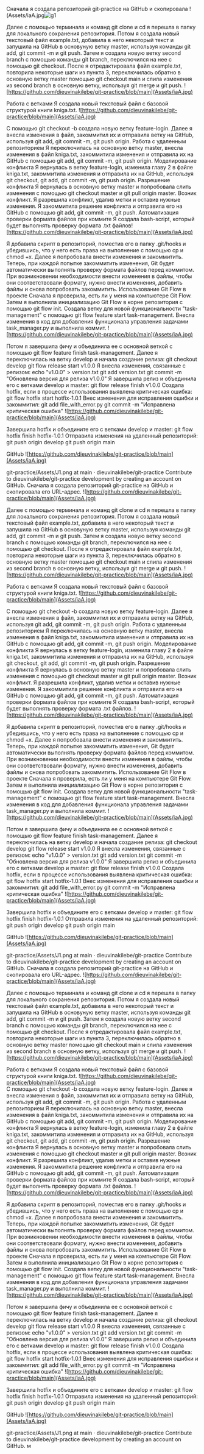 Сначала я создала репозиторий git-practice на GitHub и скопировала !(Assets/iaA.jpg![g1](https://github.com/dieuvinakilebe/git-practice/assets/130928224/d445bc0d-7879-4946-9275-3329916020d9)

Далее с помощью терминала и команд git clone и cd я перешла в папку для локального сохранения репозитория.
Потом я создала новый текстовый файл example.txt, добавила в него некоторый текст и запушила на GitHub в основуную ветку master, используя команды git add, git commit -m и git push.
Затем я создала новую ветку second branch с помощью команды git branch, переключился на нее с помощью git checkout.
После я отредактировала файл example.txt, повторила некоторые шаги из пункта 3, переключилась обратно в основную ветку master помощью git checkout main и слила изменения из second branch в основную ветку, используя git merge и git push.
  ![https://github.com/dieuvinakilebe/git-practice/blob/main](Assets/iaA.jpg)

Работа с ветками
Я создала новый текстовый файл с базовой структурой книги kniga.txt.
 ![https://github.com/dieuvinakilebe/git-practice/blob/main](Assets/iaA.jpg)

С помощью git checkout -b создала новую ветку feature-login.
Далее я внесла изменения в файл, закоммитил их и отправила ветку на GitHub, используя git add, git commit -m, git push origin.
Работа с удаленным репозиторием
Я переключилась на основную ветку master, внесла изменения в файл kniga.txt, закоммитила изменения и отправила их на GitHub с помощью git add, git commit -m, git push origin.
Моделирование конфликта
Я вернулась в ветку feature-login, изменила главу 2 в файле kniga.txt, закоммитила изменения и отправила их на GitHub, используя git checkout, git add, git commit -m, git push origin.
Разрешение конфликта
Я вернулась в основную ветку master и попробовала слить изменения с помощью git checkout master и git pull origin master. Возник конфликт.
Я разрешила конфликт, удалив метки и оставив нужные изменения.
Я закоммитила решение конфликта и отправила его на GitHub с помощью git add, git commit -m, git push.
Автоматизация проверки формата файлов при коммите
Я создала bash-script, который будет выполнять проверку формата .txt файлов![https://github.com/dieuvinakilebe/git-practice/blob/main](Assets/iaA.jpg)

Я добавила скрипт в репозиторий, поместив его в папку .git/hooks и убедившись, что у него есть права на выполнение с помощью cp и chmod +x.
Далее я попробовала внести изменения и закоммитить. Теперь, при каждой попытке закоммитить изменения, Git будет автоматически выполнять проверку формата файлов перед коммитом.
При возникновении необходимости внести изменения в файлы, чтобы они соответствовали формату, нужно внести изменения, добавить файлы и снова попробовать закоммитить.
Использование Git Flow в проекте
Сначала я проверила, есть ли у меня на компьютере Git Flow.
Затем я выполнила инициализацию Git Flow в корне репозитория с помощью git flow init.
Создала ветку для новой функциональности "task-management" с помощью git flow feature start task-management.
Внесла изменения в код для добавления функционала управления задачами task_manager.py и выполнила коммит.
  ![https://github.com/dieuvinakilebe/git-practice/blob/main](Assets/iaA.jpg)

Потом я завершила фичу и объединила ее с основной веткой с помощью git flow feature finish task-management.
Далее я переключилась на ветку develop и начала создание релиза:
git checkout develop
git flow release start v1.0.0
Я внесла изменения, связанные с релизом:
echo "v1.0.0" > version.txt
git add version.txt
git commit -m "Обновлена версия для релиза v1.0.0"
Я завершила релиз и объединила его с ветками develop и master:
git flow release finish v1.0.0
Создала hotfix, если в процессе использования выявлена критическая ошибка:
git flow hotfix start hotfix-1.0.1
Внес изменения для исправления ошибки и закоммитил:
git add file_with_error.py
git commit -m "Исправлена критическая ошибка"
  ![https://github.com/dieuvinakilebe/git-practice/blob/main](Assets/iaA.jpg)

Завершила hotfix и объедините его с ветками develop и master:
git flow hotfix finish hotfix-1.0.1
Отправила изменения на удаленный репозиторий:
git push origin develop
git push origin main

GitHub ![https://github.com/dieuvinakilebe/git-practice/blob/main](Assets/iaA.jpg)

git-practice/Assets/J1.png at main · dieuvinakilebe/git-practice
Contribute to dieuvinakilebe/git-practice development by creating an account on GitHub.
Сначала я создала репозиторий git-practice на GitHub и скопировала его URL-адрес.
  ![https://github.com/dieuvinakilebe/git-practice/blob/main](Assets/iaA.jpg)

Далее с помощью терминала и команд git clone и cd я перешла в папку для локального сохранения репозитория.
Потом я создала новый текстовый файл example.txt, добавила в него некоторый текст и запушила на GitHub в основуную ветку master, используя команды git add, git commit -m и git push.
Затем я создала новую ветку second branch с помощью команды git branch, переключился на нее с помощью git checkout.
После я отредактировала файл example.txt, повторила некоторые шаги из пункта 3, переключилась обратно в основную ветку master помощью git checkout main и слила изменения из second branch в основную ветку, используя git merge и git push.
  ![https://github.com/dieuvinakilebe/git-practice/blob/main](Assets/iaA.jpg)

Работа с ветками
Я создала новый текстовый файл с базовой структурой книги kniga.txt.
  ![https://github.com/dieuvinakilebe/git-practice/blob/main](Assets/iaA.jpg)

С помощью git checkout -b создала новую ветку feature-login.
Далее я внесла изменения в файл, закоммитил их и отправила ветку на GitHub, используя git add, git commit -m, git push origin.
Работа с удаленным репозиторием
Я переключилась на основную ветку master, внесла изменения в файл kniga.txt, закоммитила изменения и отправила их на GitHub с помощью git add, git commit -m, git push origin.
Моделирование конфликта
Я вернулась в ветку feature-login, изменила главу 2 в файле kniga.txt, закоммитила изменения и отправила их на GitHub, используя git checkout, git add, git commit -m, git push origin.
Разрешение конфликта
Я вернулась в основную ветку master и попробовала слить изменения с помощью git checkout master и git pull origin master. Возник конфликт.
Я разрешила конфликт, удалив метки и оставив нужные изменения.
Я закоммитила решение конфликта и отправила его на GitHub с помощью git add, git commit -m, git push.
Автоматизация проверки формата файлов при коммите
Я создала bash-script, который будет выполнять проверку формата .txt файлов.
  ![https://github.com/dieuvinakilebe/git-practice/blob/main](Assets/iaA.jpg)

Я добавила скрипт в репозиторий, поместив его в папку .git/hooks и убедившись, что у него есть права на выполнение с помощью cp и chmod +x.
Далее я попробовала внести изменения и закоммитить. Теперь, при каждой попытке закоммитить изменения, Git будет автоматически выполнять проверку формата файлов перед коммитом.
При возникновении необходимости внести изменения в файлы, чтобы они соответствовали формату, нужно внести изменения, добавить файлы и снова попробовать закоммитить.
Использование Git Flow в проекте
Сначала я проверила, есть ли у меня на компьютере Git Flow.
Затем я выполнила инициализацию Git Flow в корне репозитория с помощью git flow init.
Создала ветку для новой функциональности "task-management" с помощью git flow feature start task-management.
Внесла изменения в код для добавления функционала управления задачами task_manager.py и выполнила коммит.
  ![https://github.com/dieuvinakilebe/git-practice/blob/main](Assets/iaA.jpg)

Потом я завершила фичу и объединила ее с основной веткой с помощью git flow feature finish task-management.
Далее я переключилась на ветку develop и начала создание релиза:
git checkout develop
git flow release start v1.0.0
Я внесла изменения, связанные с релизом:
echo "v1.0.0" > version.txt
git add version.txt
git commit -m "Обновлена версия для релиза v1.0.0"
Я завершила релиз и объединила его с ветками develop и master:
git flow release finish v1.0.0
Создала hotfix, если в процессе использования выявлена критическая ошибка:
git flow hotfix start hotfix-1.0.1
Внес изменения для исправления ошибки и закоммитил:
git add file_with_error.py
git commit -m "Исправлена критическая ошибка"
  ![https://github.com/dieuvinakilebe/git-practice/blob/main](Assets/iaA.jpg)

Завершила hotfix и объедините его с ветками develop и master:
git flow hotfix finish hotfix-1.0.1
Отправила изменения на удаленный репозиторий:
git push origin develop
git push origin main

GitHub ![https://github.com/dieuvinakilebe/git-practice/blob/main](Assets/iaA.jpg)

git-practice/Assets/J1.png at main · dieuvinakilebe/git-practice
Contribute to dieuvinakilebe/git-practice development by creating an account on GitHub.
Сначала я создала репозиторий git-practice на GitHub и скопировала его URL-адрес.
  ![https://github.com/dieuvinakilebe/git-practice/blob/main](Assets/iaA.jpg)

Далее с помощью терминала и команд git clone и cd я перешла в папку для локального сохранения репозитория.
Потом я создала новый текстовый файл example.txt, добавила в него некоторый текст и запушила на GitHub в основуную ветку master, используя команды git add, git commit -m и git push.
Затем я создала новую ветку second branch с помощью команды git branch, переключился на нее с помощью git checkout.
После я отредактировала файл example.txt, повторила некоторые шаги из пункта 3, переключилась обратно в основную ветку master помощью git checkout main и слила изменения из second branch в основную ветку, используя git merge и git push.
  ![https://github.com/dieuvinakilebe/git-practice/blob/main](Assets/iaA.jpg)

Работа с ветками
Я создала новый текстовый файл с базовой структурой книги kniga.txt.
  ![https://github.com/dieuvinakilebe/git-practice/blob/main](Assets/iaA.jpg)	
С помощью git checkout -b создала новую ветку feature-login.
Далее я внесла изменения в файл, закоммитил их и отправила ветку на GitHub, используя git add, git commit -m, git push origin.
Работа с удаленным репозиторием
Я переключилась на основную ветку master, внесла изменения в файл kniga.txt, закоммитила изменения и отправила их на GitHub с помощью git add, git commit -m, git push origin.
Моделирование конфликта
Я вернулась в ветку feature-login, изменила главу 2 в файле kniga.txt, закоммитила изменения и отправила их на GitHub, используя git checkout, git add, git commit -m, git push origin.
Разрешение конфликта
Я вернулась в основную ветку master и попробовала слить изменения с помощью git checkout master и git pull origin master. Возник конфликт.
Я разрешила конфликт, удалив метки и оставив нужные изменения.
Я закоммитила решение конфликта и отправила его на GitHub с помощью git add, git commit -m, git push.
Автоматизация проверки формата файлов при коммите
Я создала bash-script, который будет выполнять проверку формата .txt файлов.
  ![https://github.com/dieuvinakilebe/git-practice/blob/main](Assets/iaA.jpg)

Я добавила скрипт в репозиторий, поместив его в папку .git/hooks и убедившись, что у него есть права на выполнение с помощью cp и chmod +x.
Далее я попробовала внести изменения и закоммитить. Теперь, при каждой попытке закоммитить изменения, Git будет автоматически выполнять проверку формата файлов перед коммитом.
При возникновении необходимости внести изменения в файлы, чтобы они соответствовали формату, нужно внести изменения, добавить файлы и снова попробовать закоммитить.
Использование Git Flow в проекте
Сначала я проверила, есть ли у меня на компьютере Git Flow.
Затем я выполнила инициализацию Git Flow в корне репозитория с помощью git flow init.
Создала ветку для новой функциональности "task-management" с помощью git flow feature start task-management.
Внесла изменения в код для добавления функционала управления задачами task_manager.py и выполнила коммит.
  ![https://github.com/dieuvinakilebe/git-practice/blob/main](Assets/iaA.jpg)

Потом я завершила фичу и объединила ее с основной веткой с помощью git flow feature finish task-management.
Далее я переключилась на ветку develop и начала создание релиза:
git checkout develop
git flow release start v1.0.0
Я внесла изменения, связанные с релизом:
echo "v1.0.0" > version.txt
git add version.txt
git commit -m "Обновлена версия для релиза v1.0.0"
Я завершила релиз и объединила его с ветками develop и master:
git flow release finish v1.0.0
Создала hotfix, если в процессе использования выявлена критическая ошибка:
git flow hotfix start hotfix-1.0.1
Внес изменения для исправления ошибки и закоммитил:
git add file_with_error.py
git commit -m "Исправлена критическая ошибка"
  ![https://github.com/dieuvinakilebe/git-practice/blob/main](Assets/iaA.jpg)

Завершила hotfix и объедините его с ветками develop и master:
git flow hotfix finish hotfix-1.0.1
Отправила изменения на удаленный репозиторий:
git push origin develop
git push origin main

GitHub ![https://github.com/dieuvinakilebe/git-practice/blob/main](Assets/iaA.jpg)

git-practice/Assets/J1.png at main · dieuvinakilebe/git-practice
Contribute to dieuvinakilebe/git-practice development by creating an account on GitHub.
м


